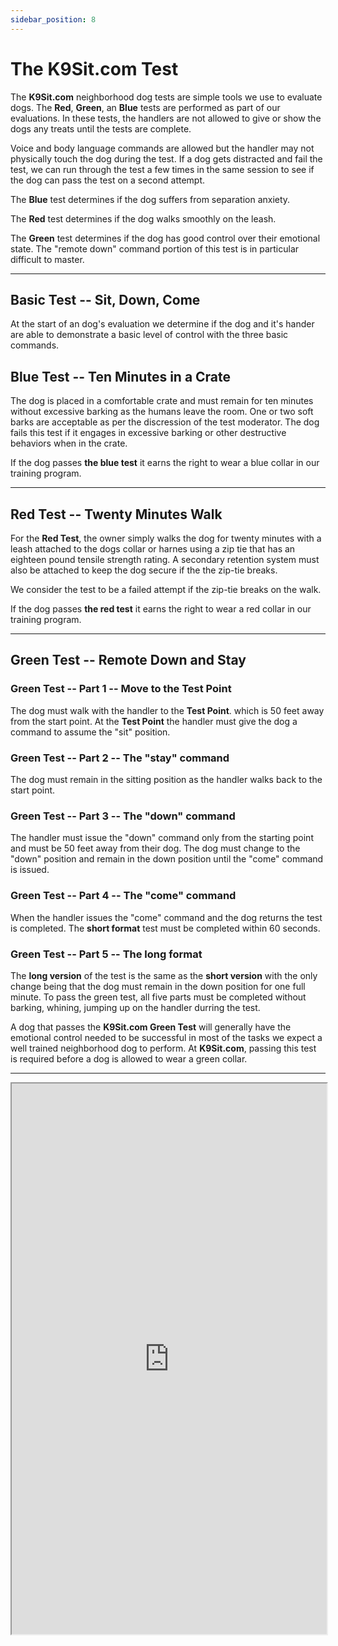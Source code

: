 ```yaml
---
sidebar_position: 8
---
```

# The K9Sit.com Test
The **K9Sit.com** neighborhood dog tests are simple tools we use to evaluate
dogs. The **Red**, **Green**, an **Blue** tests are performed as part of our
evaluations. In these tests, the handlers are not allowed to give or show the
dogs any treats until the tests are complete.

Voice and body language commands are allowed but the handler may not physically
touch the dog during the test. If a dog gets distracted and fail the test, we
can run through the test a few times in the same session to see if the dog can
pass the test on a second attempt.

The **Blue** test determines if the dog suffers from separation anxiety.

The **Red** test determines if the dog walks smoothly on the leash.

The **Green** test determines if the dog has good control over their emotional
state. The "remote down" command portion of this test is in particular
difficult to master.

<hr />

## Basic Test -- Sit, Down, Come
At the start of an dog's evaluation we determine if the dog and it's hander
are able to demonstrate a basic level of control with the three basic commands.

## Blue Test -- Ten Minutes in a Crate
The dog is placed in a comfortable crate and must remain for ten minutes
without excessive barking as the humans leave the room. One or two soft barks
are acceptable as per the discression of the test moderator. The dog fails this
test if it engages in excessive barking or other destructive behaviors when in
the crate.

If the dog passes **the blue test** it earns the right to wear a blue collar in
our training program.

<hr />

## Red Test -- Twenty Minutes Walk
For the **Red Test**, the owner simply walks the dog for twenty minutes with
a leash attached to the dogs collar or harnes using a zip tie that has an
eighteen pound tensile strength rating. A secondary retention system must also
be attached to keep the dog secure if the the zip-tie breaks.

We consider the test to be a failed attempt if the zip-tie breaks on the walk.

If the dog passes **the red test** it earns the right to wear a red collar in
our training program.

<hr />

## Green Test -- Remote Down and Stay

### Green Test -- Part 1 -- Move to the Test Point
The dog must walk with the handler to the **Test Point**. which is 50 feet away
from the start point. At the **Test Point** the handler must give the dog a
command to assume the "sit" position.

### Green Test -- Part 2 -- The "stay" command
The dog must remain in the sitting position as the handler walks back to the
start point.

### Green Test -- Part 3 -- The "down" command
The handler must issue the "down" command only from the starting point and must
be 50 feet away from their dog. The dog must change to the "down" position and
remain in the down position until the "come" command is issued.

### Green Test -- Part 4 -- The "come" command
When the handler issues the "come" command and the dog returns the test is
completed. The **short format** test must be completed within 60 seconds.

### Green Test -- Part 5 -- The long format
The **long version** of the test is the same as the **short version** with the
only change being that the dog must remain in the down position for one full
minute. To pass the green test, all five parts must be completed without
barking, whining, jumping up on the handler durring the test.

A dog that passes the **K9Sit.com Green Test** will generally have the
emotional control needed to be successful in most of the tasks we expect a well
trained neighborhood dog to perform. At **K9Sit.com**, passing this test is
required before a dog is allowed to wear a green collar.

<hr/>

<iframe
allowfullscreen 
height="881"
src="https://www.youtube.com/embed/6OcUVazF-4M"
title="The Green Test"
width="100%"
/>
